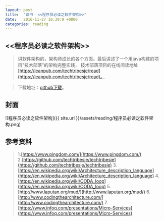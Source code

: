 ```yaml
---
layout: post
title:  "读书- <<程序员必读之软件架构>>"
date:   2016-11-27 16:30:0 +0800
categories: reading
---
```


## <<程序员必读之软件架构>>    
>讲软件架构的，架构师成长的各个方面。最后讲述了一个用java构建的项目"技术部落"的架构完整实践，
技术部落项目的在线阅读地址 [https://leanpub.com/techtribesje/read](https://leanpub.com/techtribesje/read)。    
  
>下载地址：[github下载](https://github.com/robertzhai/ebooks/blob/master/Architecture/%E7%A8%8B%E5%BA%8F%E5%91%98%E5%BF%85%E8%AF%BB%E4%B9%8B%E8%BD%AF%E4%BB%B6%E6%9E%B6%E6%9E%84.epub)。  
 
## 封面
![程序员必读之软件架构]({{ site.url }}/assets/reading/程序员必读之软件架构.png)

## 参考资料  
>1.[https://www.pingdom.com/](https://www.pingdom.com/)  
>2.[https://github.com/techtribesje/techtribesje](https://github.com/techtribesje/techtribesje)
>3.[https://en.wikipedia.org/wiki/Architecture_description_language](https://en.wikipedia.org/wiki/Architecture_description_language)
>4.[https://en.wikipedia.org/wiki/OODA_loop](https://en.wikipedia.org/wiki/OODA_loop)
>5.[http://www.laputan.org/mud/](http://www.laputan.org/mud/)
>6.[http://www.codingthearchitecture.com/](http://www.codingthearchitecture.com/)
>7.[https://www.infoq.com/presentations/Micro-Services](https://www.infoq.com/presentations/Micro-Services)
